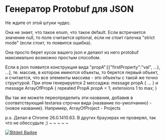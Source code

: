Генератор Protobuf для JSON
===========================

Не ждите от этой штуки чудес. 

Она не знает, что такое enum, что такое default. Если встречается значение null, то поле считается optional, 
если не стоит галочка "strict mode" (если стоит, то появится ошибка).

Она просто берет кусок вашего json и делают из него protobuf максимально возможно простым способом.

Если в json появится конструкция вида "propA":[{"firstProperty":"val", ...}, ...], те. массив, 
в котором имеются объекты, то берется первый объект, и считается, 
что все элементы массива - это объекты с такой же точно структурой. 
При этом генерируется 2 мессаджа: 
message propA { ... } и 
message ArrayOfPropA { repeated PropA propA = 1; extensions 1 to max; } 

Вы так же можете переопределить эти названия, добавив в соответствующий textarea строчки вида 
{название по-умолчанию} - {новое название}. 
Например, ArrayOfProject - Projects

p.s. Делал в Chrome 26.0.1410.63. В других браузерах не проверял, так что не обессудьте ;) 
~
~
~
~
~



[![Bitdeli Badge](https://d2weczhvl823v0.cloudfront.net/swvitaliy/protogen/trend.png)](https://bitdeli.com/free "Bitdeli Badge")

